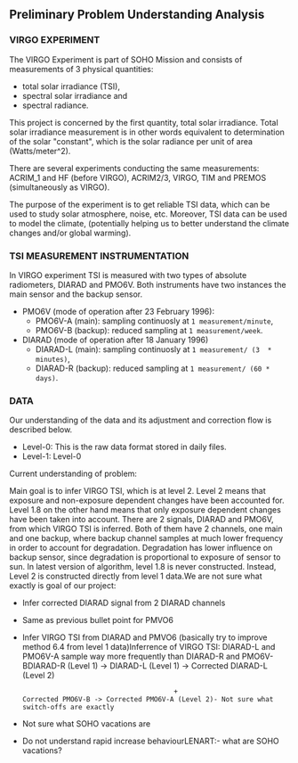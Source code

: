 ## Preliminary Problem Understanding Analysis

### VIRGO EXPERIMENT 

The VIRGO Experiment is part of SOHO Mission and consists of measurements of 3 physical quantities:
* total solar irradiance (TSI),
* spectral solar irradiance and
* spectral radiance. 

This project is concerned by the first quantity, total solar irradiance.  Total solar irradiance measurement is in other 
words equivalent to determination of the solar "constant", which is the solar radiance per unit of area (Watts/meter^2). 

There are several experiments conducting the same measurements: ACRIM_1 and HF (before VIRGO), ACRIM2/3, VIRGO, TIM and 
PREMOS (simultaneously as VIRGO).

The purpose of the experiment is to get reliable TSI data, which can be used to study solar atmosphere, noise, etc. 
Moreover, TSI data can be used to model the climate, (potentially helping us to better understand the climate changes and/or 
global warming).

### TSI MEASUREMENT INSTRUMENTATION 

In VIRGO experiment TSI is measured with two types of absolute radiometers, DIARAD and PMO6V. Both instruments have
two instances the main sensor and the backup sensor. 
* PMO6V (mode of operation after 23 February 1996): 
    * PMO6V-A (main): sampling continuosly at ```1 measurement/minute```,
    * PMO6V-B (backup): reduced sampling at ```1 measurement/week```.
* DIARAD (mode of operation after 18 January 1996)
    * DIARAD-L (main): sampling continuosly at ```1 measurement/ (3  * minutes)```,
    * DIARAD-R (backup): reduced sampling at ```1 measurement/ (60 * days)```.
    

### DATA

Our understanding of the data and its adjustment and correction flow is described below.

* Level-0: This is the raw data format stored in daily files.
* Level-1: Level-0 





Current understanding of problem:

Main goal is to infer VIRGO TSI, which is at level 2. Level 2 means that exposure and non-exposure dependent changes have been accounted for. Level 1.8 on the other hand means that only exposure dependent changes have been taken into account. There are 2 signals, DIARAD and PMO6V, from which VIRGO TSI is inferred. Both of them have 2 channels, one main and one backup, where backup channel samples at much lower frequency in order to account for degradation. Degradation has lower influence on backup sensor, since degradation is proportional to exposure of sensor to sun. In latest version of algorithm, level 1.8 is never constructed. Instead, Level 2 is constructed directly from level 1 data.We are not sure what exactly is goal of our project:
- Infer corrected DIARAD signal from 2 DIARAD channels
- Same as previous bullet point for PMVO6
- Infer VIRGO TSI from DIARAD and PMVO6 (basically try to improve method 6.4 from level 1 data)Inferrence of VIRGO TSI:
DIARAD-L and PMO6V-A sample way more frequently than DIARAD-R and PMO6V-BDIARAD-R (Level 1) -> DIARAD-L (Level 1) -> Corrected DIARAD-L (Level 2)
                                            
                                            +                                            Corrected PMO6V-B -> Corrected PMO6V-A (Level 2)- Not sure what switch-offs are exactly
- Not sure what SOHO vacations are
- Do not understand rapid increase behaviourLENART:- what are SOHO vacations?
